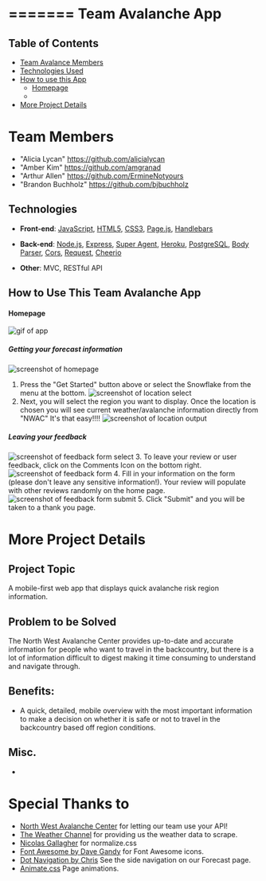 
=======
**Team Avalanche App**
=======

## Table of Contents
* [Team Avalance Members](#)
* [Technologies Used](#technologies)
* [How to use this App](#how-to-use)
  * [Homepage](#homepage)
  * 
* [More Project Details](#details)

# <a name="team"></a>Team Members
* "Alicia Lycan" <https://github.com/alicialycan>
* "Amber Kim" <https://github.com/amgranad>
* "Arthur Allen" <https://github.com/ErmineNotyours>
* "Brandon Buchholz" <https://github.com/bjbuchholz>


## <a name="technologies"></a>Technologies
* **Front-end**: [JavaScript](https://developer.mozilla.org/en-US/docs/Web/JavaScript),  [HTML5](https://developer.mozilla.org/en-US/docs/Web/Guide/HTML/HTML5), [CSS3](https://developer.mozilla.org/en-US/docs/Web/CSS/CSS3), [Page.js](https://visionmedia.github.io/page.js/), [Handlebars](http://handlebarsjs.com/)

* **Back-end**: [Node.js](https://nodejs.org/en/),  [Express](https://www.npmjs.com/package/express), [Super Agent](https://www.npmjs.com/package/superagent), [Heroku](https://heroku.com/), [PostgreSQL](https://www.postgresql.org/), [Body Parser](https://www.npmjs.com/package/body-parser), [Cors](https://www.npmjs.com/package/cors), [Request](https://www.npmjs.com/package/request), [Cheerio](https://www.npmjs.com/package/cheerio)

* **Other**: MVC, RESTful API

## <a name="how-to-use"></a>How to Use This Team Avalanche App
#### <a name="homepage"></a>Homepage
![gif of app](https://media.giphy.com/media/xUNda2PKnJshuw0RzO/giphy.gif "Step 1a")
##### Getting your forecast information
![screenshot of homepage](images/homepage.png "Step 1")
1. Press the "Get Started" button above or select the Snowflake from the menu at the bottom.
![screenshot of location select](images/location-select.png "Step 2")
2. Next, you will select the region you want to display. Once the location is chosen you will see current weather/avalanche information directly from "NWAC" It's that easy!!!!
![screenshot of location output](images/location-output.png "Step 2")

##### Leaving your feedback
![screenshot of feedback form select](images/feedback-select.png "Step 3")
3. To leave your review or user feedback, click on the Comments Icon on the bottom right.
![screenshot of feedback form](images/form.png "Step 4")
4. Fill in your information on the form (please don't leave any sensitive information!). Your review will populate with other reviews randomly on the home page.
![screenshot of feedback form submit](images/submit.png "Step 5")
5. Click "Submit" and you will be taken to a thank you page.

# <a name="details"></a> More Project Details

## Project Topic
A mobile-first web app that displays quick avalanche risk region information.

## Problem to be Solved
The North West Avalanche Center provides up-to-date and accurate information for people who want to travel in the backcountry, but there is a lot of information difficult to digest making it time consuming to understand and navigate through.

## Benefits:
* A quick, detailed, mobile overview with the most important information to make a decision on whether it is safe or not to travel in the backcountry based off region conditions.

## Misc.
*

# Special Thanks to
* [North West Avalanche Center](https://www.nwac.us/) for letting our team use your API!
* [The Weather Channel](https://www.weather.com) for providing us the weather data to scrape. 
* [Nicolas Gallagher](https://github.com/necolas) for normalize.css
* [Font Awesome by Dave Gandy](http://fontawesome.io) for Font Awesome icons.
* [Dot Navigation by Chris](https://codepen.io/zuhloobie/pen/RaLJOK) See the side navigation on our Forecast page.
* [Animate.css](https://daneden.github.io/animate.css/) Page animations.
